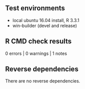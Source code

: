 ## Test environments

* local ubuntu 16.04 install, R 3.3.1
* win-builder (devel and release)

## R CMD check results

0 errors | 0 warnings | 1 notes

## Reverse dependencies

There are no reverse dependencies.


